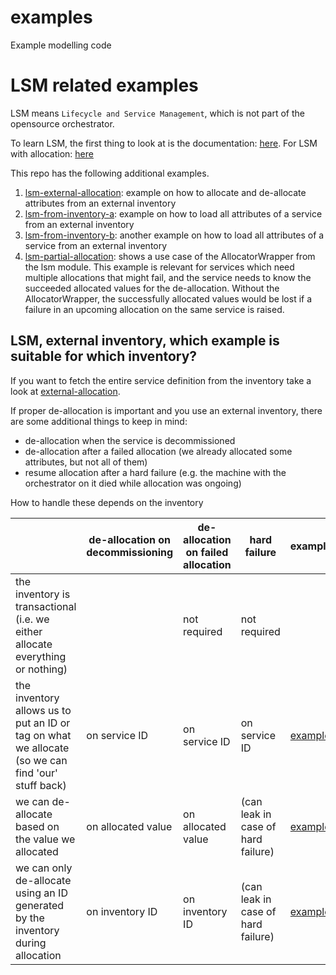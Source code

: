 # examples
Example modelling code


# LSM related examples

LSM means `Lifecycle and Service Management`, which is not part of the opensource orchestrator.

To learn LSM, the first thing to look at is the documentation: [here](https://docs.inmanta.com/inmanta-service-orchestrator/4/moduleguides/lsm/index.html#). For LSM with allocation: [here](https://docs.inmanta.com/inmanta-service-orchestrator/4/moduleguides/lsm/allocation/allocation.html)

This repo has the following additional examples.

1. [lsm-external-allocation](lsm-external-allocation/README.md): example on how to allocate and de-allocate attributes from an external inventory
2. [lsm-from-inventory-a](lsm-from-inventory-a/README.md): example on how to load all attributes of a service from an external inventory
3. [lsm-from-inventory-b](lsm-from-inventory-b/README.md): another example on how to load all attributes of a service from an external inventory
4. [lsm-partial-allocation](lsm-partial-allocation/README.md): shows a use case of the AllocatorWrapper from the lsm module.  This example is relevant for services which need multiple allocations that might fail, and the service needs to know the succeeded allocated values for the de-allocation.  Without the AllocatorWrapper, the successfully allocated values would be lost if a failure in an upcoming allocation on the same service is raised.

## LSM, external inventory, which example is suitable for which inventory?


If you want to fetch the entire service definition from the inventory take a look at [external-allocation](external-allocation/README.md).


If proper de-allocation is important and you use an external inventory, there are some additional things to keep in mind:
* de-allocation when the service is decommissioned
* de-allocation after a failed allocation (we already allocated some attributes, but not all of them)
* resume allocation after a hard failure (e.g. the machine with the orchestrator on it died while allocation was ongoing)

How to handle these depends on the inventory

|  | de-allocation on decommissioning | de-allocation on failed allocation | hard failure | example |
|-|-|-|-|-|
| the inventory is transactional (i.e. we either allocate everything or nothing) |  | not required | not required |   |
| the inventory allows us to put an ID or tag on what we allocate (so we can find 'our' stuff back) | on service ID | on service ID | on service ID | [example](https://docs.inmanta.com/inmanta-service-orchestrator/4/moduleguides/lsm/allocation/allocation.html#external-inventory-with-deallocation)  |
| we can de-allocate based on the value we allocated | on allocated value | on allocated value | (can leak in case of hard failure) | [example](external-allocation/README.md) |
| we can only de-allocate using an ID generated by the inventory during allocation | on inventory ID | on inventory ID | (can leak in case of hard failure) |  [example](external-allocation/README.md) |
